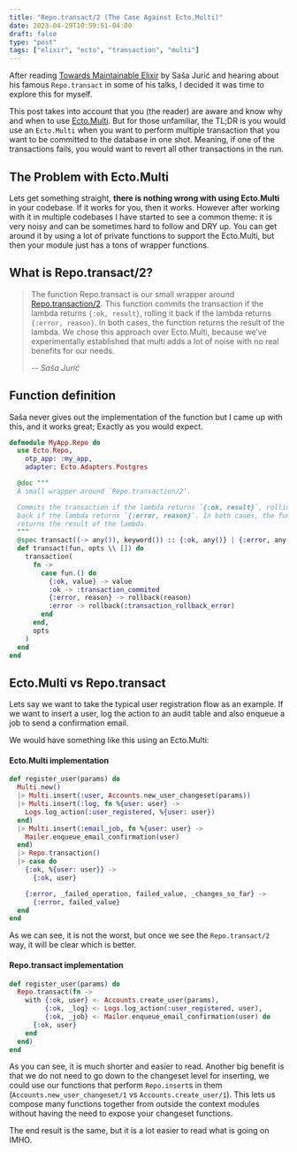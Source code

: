 ```yaml
---
title: "Repo.transact/2 (The Case Against Ecto.Multi)"
date: 2023-04-29T10:59:51-04:00
draft: false
type: "post"
tags: ["elixir", "ecto", "transaction", "multi"]
---
```


After reading [Towards Maintainable
Elixir](https://medium.com/very-big-things/towards-maintainable-elixir-the-core-and-the-interface-c267f0da43)
by Saša Jurić and hearing about his famous `Repo.transact` in some of his
talks, I decided it was time to explore this for myself.

This post takes into account that you (the reader) are aware and know why and
when to use [Ecto.Multi](https://hexdocs.pm/ecto/Ecto.Multi.html). But for
those unfamiliar, the TL;DR is you would use an `Ecto.Multi` when you want to
perform multiple transaction that you want to be committed to the database in
one shot. Meaning, if one of the transactions fails, you would want to revert
all other transactions in the run.


## The Problem with Ecto.Multi

Lets get something straight, **there is nothing wrong with using Ecto.Multi**
in your codebase. If it works for you, then it works. However after working
with it in multiple codebases I have started to see a common theme: it is very
noisy and can be sometimes hard to follow and DRY up. You can get around it by
using a lot of private functions to support the Ecto.Multi, but then your
module just has a tons of wrapper functions.


## What is Repo.transact/2?

> The function Repo.transact is our small wrapper around
> [Repo.transaction/2](https://hexdocs.pm/ecto/Ecto.Repo.html#c:transaction/2).
> This function commits the transaction if the lambda returns `{:ok, result}`,
> rolling it back if the lambda returns `{:error, reason}`. In both cases, the
> function returns the result of the lambda. We chose this approach over
> Ecto.Multi, because we’ve experimentally established that multi adds a lot of
> noise with no real benefits for our needs.
>
> -- <cite>Saša Jurić</cite>


## Function definition

Saša never gives out the implementation of the function but I came up with
this, and it works great; Exactly as you would expect.

```elixir
defmodule MyApp.Repo do
  use Ecto.Repo,
    otp_app: :my_app,
    adapter: Ecto.Adapters.Postgres

  @doc """
  A small wrapper around `Repo.transaction/2'.

  Commits the transaction if the lambda returns `{:ok, result}`, rolling it
  back if the lambda returns `{:error, reason}`. In both cases, the function
  returns the result of the lambda.
  """
  @spec transact((-> any()), keyword()) :: {:ok, any()} | {:error, any()}
  def transact(fun, opts \\ []) do
    transaction(
      fn ->
        case fun.() do
          {:ok, value} -> value
          :ok -> :transaction_commited
          {:error, reason} -> rollback(reason)
          :error -> rollback(:transaction_rollback_error)
        end
      end,
      opts
    )
  end
end
```

## Ecto.Multi vs Repo.transact

Lets say we want to take the typical user registration flow as an example. If
we want to insert a user, log the action to an audit table and also enqueue a job
to send a confirmation email.

We would have something like this using an Ecto.Multi:

#### Ecto.Multi implementation

```elixir
def register_user(params) do
  Multi.new()
  |> Multi.insert(:user, Accounts.new_user_changeset(params))
  |> Multi.insert(:log, fn %{user: user} ->
    Logs.log_action(:user_registered, %{user: user})
  end)
  |> Multi.insert(:email_job, fn %{user: user} ->
    Mailer.enqueue_email_confirmation(user)
  end)
  |> Repo.transaction()
  |> case do
    {:ok, %{user: user}} ->
      {:ok, user}

    {:error, _failed_operation, failed_value, _changes_so_far} ->
      {:error, failed_value}
  end
end
```

As we can see, it is not the worst, but once we see the `Repo.transact/2` way,
it will be clear which is better.

#### Repo.transact implementation

```elixir
def register_user(params) do
  Repo.transact(fn ->
    with {:ok, user} <- Accounts.create_user(params),
         {:ok, _log} <- Logs.log_action(:user_registered, user),
         {:ok, _job} <- Mailer.enqueue_email_confirmation(user) do
      {:ok, user}
    end
  end)
end
```

As you can see, it is much shorter and easier to read. Another big benefit is
that we do not need to go down to the changeset level for inserting, we could
use our functions that perform `Repo.insert`s in them
(`Accounts.new_user_changeset/1` vs `Accounts.create_user/1`). This lets us
compose many functions together from outside the context modules without having
the need to expose your changeset functions.


The end result is the same, but it is a lot easier to read what is going on IMHO.
